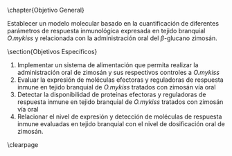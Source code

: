 \chapter{Objetivo General}

Establecer un modelo molecular basado en la cuantificación de diferentes parámetros de respuesta inmunológica expresada en tejido branquial _O.mykiss_ y relacionada con la administración oral del $\beta$-glucano zimosán.

\section{Objetivos Específicos}

1. Implementar un sistema de alimentación que permita realizar la administración oral de zimosán y sus respectivos controles a _O.mykiss_
2. Evaluar la expresión de moléculas efectoras y reguladoras de respuesta inmune en tejido branquial de _O.mykiss_ tratados con zimosán vía oral
3. Detectar la disponibilidad de proteínas efectoras y reguladoras de respuesta inmune en tejido branquial de _O.mykiss_ tratados con zimosán vía oral
4. Relacionar el nivel de expresión y detección de moléculas de respuesta inmune evaluadas en tejido branquial con el nivel de dosificación oral de zimosán.

\clearpage

